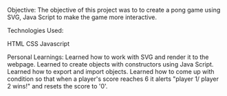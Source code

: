 Objective: The objective of this project was to to create a pong game using SVG, Java Script to make the game more interactive.

Technologies Used:

HTML CSS Javascript

Personal Learnings:
Learned how to work with SVG and render it to the webpage.
Learned to create objects with constructors using Java Script.
Learned how to export and import objects.
Learned how to come up with condition so that when a player's score reaches 6 it alerts "player 1/ player 2 wins!" and resets the score to '0'.
